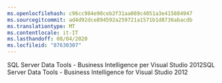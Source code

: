 ```yaml
---
ms.openlocfilehash: c96cc984e90ceb2f31aa089c4051a3e415884947
ms.sourcegitcommit: ad4d92dce894592a259721a1571b1d8736abacdb
ms.translationtype: MT
ms.contentlocale: it-IT
ms.lasthandoff: 08/04/2020
ms.locfileid: "87630307"
---
```

<span data-ttu-id="ac2d2-101">SQL Server Data Tools \- Business Intelligence per Visual Studio 2012</span><span class="sxs-lookup"><span data-stu-id="ac2d2-101">SQL Server Data Tools \- Business Intelligence for Visual Studio 2012</span></span>
